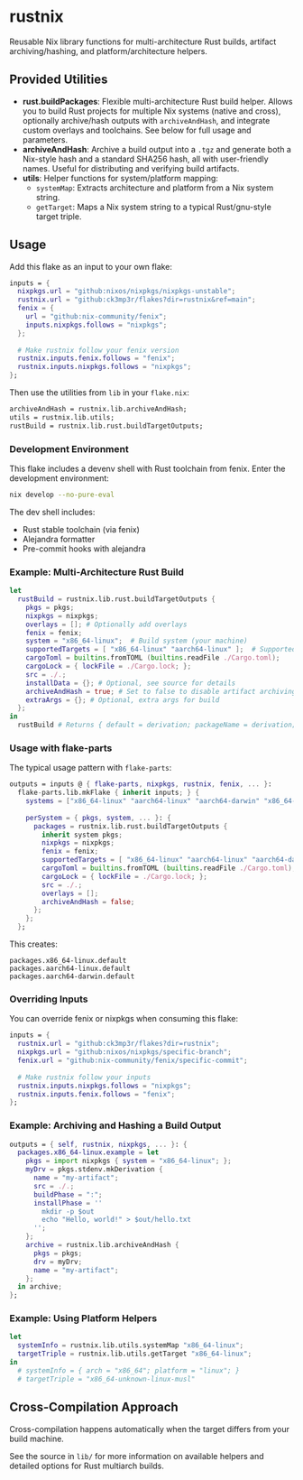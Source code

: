 # rustnix

Reusable Nix library functions for multi-architecture Rust builds, artifact archiving/hashing, and platform/architecture helpers.

## Provided Utilities

- **rust.buildPackages**: Flexible multi-architecture Rust build helper. Allows you to build Rust projects for multiple Nix systems (native and cross), optionally archive/hash outputs with `archiveAndHash`, and integrate custom overlays and toolchains. See below for full usage and parameters.
- **archiveAndHash**: Archive a build output into a `.tgz` and generate both a Nix-style hash and a standard SHA256 hash, all with user-friendly names. Useful for distributing and verifying build artifacts.
- **utils**: Helper functions for system/platform mapping:
  - `systemMap`: Extracts architecture and platform from a Nix system string.
  - `getTarget`: Maps a Nix system string to a typical Rust/gnu-style target triple.

## Usage

Add this flake as an input to your own flake:

```nix
inputs = {
  nixpkgs.url = "github:nixos/nixpkgs/nixpkgs-unstable";
  rustnix.url = "github:ck3mp3r/flakes?dir=rustnix&ref=main";
  fenix = {
    url = "github:nix-community/fenix";
    inputs.nixpkgs.follows = "nixpkgs";
  };
  
  # Make rustnix follow your fenix version
  rustnix.inputs.fenix.follows = "fenix";
  rustnix.inputs.nixpkgs.follows = "nixpkgs";
};
```

Then use the utilities from `lib` in your `flake.nix`:

```nix
archiveAndHash = rustnix.lib.archiveAndHash;
utils = rustnix.lib.utils;
rustBuild = rustnix.lib.rust.buildTargetOutputs;
```

### Development Environment

This flake includes a devenv shell with Rust toolchain from fenix. Enter the development environment:

```bash
nix develop --no-pure-eval
```

The dev shell includes:
- Rust stable toolchain (via fenix)
- Alejandra formatter
- Pre-commit hooks with alejandra

### Example: Multi-Architecture Rust Build

```nix
let
  rustBuild = rustnix.lib.rust.buildTargetOutputs {
    pkgs = pkgs;
    nixpkgs = nixpkgs;
    overlays = []; # Optionally add overlays
    fenix = fenix;
    system = "x86_64-linux";  # Build system (your machine)
    supportedTargets = [ "x86_64-linux" "aarch64-linux" ];  # Supported target architectures
    cargoToml = builtins.fromTOML (builtins.readFile ./Cargo.toml);
    cargoLock = { lockFile = ./Cargo.lock; };
    src = ./.;
    installData = {}; # Optional, see source for details
    archiveAndHash = true; # Set to false to disable artifact archiving
    extraArgs = {}; # Optional, extra args for build
  };
in
  rustBuild # Returns { default = derivation; packageName = derivation; ... }
```

### Usage with flake-parts

The typical usage pattern with `flake-parts`:

```nix
outputs = inputs @ { flake-parts, nixpkgs, rustnix, fenix, ... }:
  flake-parts.lib.mkFlake { inherit inputs; } {
    systems = ["x86_64-linux" "aarch64-linux" "aarch64-darwin" "x86_64-darwin"];
    
    perSystem = { pkgs, system, ... }: {
      packages = rustnix.lib.rust.buildTargetOutputs {
        inherit system pkgs;
        nixpkgs = nixpkgs;
        fenix = fenix;
        supportedTargets = [ "x86_64-linux" "aarch64-linux" "aarch64-darwin" ];
        cargoToml = builtins.fromTOML (builtins.readFile ./Cargo.toml);
        cargoLock = { lockFile = ./Cargo.lock; };
        src = ./.;
        overlays = [];
        archiveAndHash = false;
      };
    };
  };
```

This creates:
```
packages.x86_64-linux.default     
packages.aarch64-linux.default    
packages.aarch64-darwin.default   
```

### Overriding Inputs

You can override fenix or nixpkgs when consuming this flake:

```nix
inputs = {
  rustnix.url = "github:ck3mp3r/flakes?dir=rustnix";
  nixpkgs.url = "github:nixos/nixpkgs/specific-branch";
  fenix.url = "github:nix-community/fenix/specific-commit";
  
  # Make rustnix follow your inputs
  rustnix.inputs.nixpkgs.follows = "nixpkgs";
  rustnix.inputs.fenix.follows = "fenix";
};
```


### Example: Archiving and Hashing a Build Output

```nix
outputs = { self, rustnix, nixpkgs, ... }: {
  packages.x86_64-linux.example = let
    pkgs = import nixpkgs { system = "x86_64-linux"; };
    myDrv = pkgs.stdenv.mkDerivation {
      name = "my-artifact";
      src = ./.;
      buildPhase = ":";
      installPhase = ''
        mkdir -p $out
        echo "Hello, world!" > $out/hello.txt
      '';
    };
    archive = rustnix.lib.archiveAndHash {
      pkgs = pkgs;
      drv = myDrv;
      name = "my-artifact";
    };
  in archive;
};
```

### Example: Using Platform Helpers

```nix
let
  systemInfo = rustnix.lib.utils.systemMap "x86_64-linux";
  targetTriple = rustnix.lib.utils.getTarget "x86_64-linux";
in
  # systemInfo = { arch = "x86_64"; platform = "linux"; }
  # targetTriple = "x86_64-unknown-linux-musl"
```

## Cross-Compilation Approach

Cross-compilation happens automatically when the target differs from your build machine.

See the source in `lib/` for more information on available helpers and detailed options for Rust multiarch builds.
